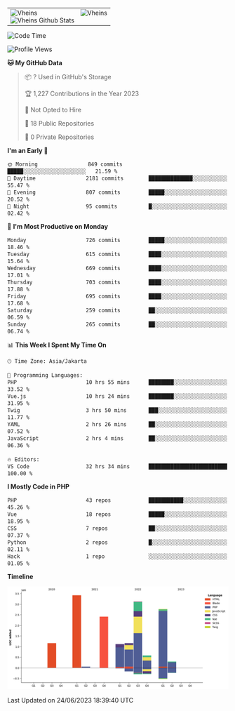 <table>
  <tr>
    <td valign="top">
      <img src="https://github-readme-streak-stats.herokuapp.com/?user=Vheins&" alt="Vheins" /><br/>
      <img src="https://github-readme-stats.vercel.app/api?username=vheins&count_private=true&show_icons=true" alt="Vheins Github Stats">
    </td>
    <td valign="top">
      <img src="https://github-readme-stats.vercel.app/api/top-langs/?username=Vheins&count_private=true" alt="Vheins" /><br/>
    </td>
  </tr>
</table>

<!--START_SECTION:waka-->
![Code Time](http://img.shields.io/badge/Code%20Time-324%20hrs%2024%20mins-blue)

![Profile Views](http://img.shields.io/badge/Profile%20Views-0-blue)

**🐱 My GitHub Data** 

> 📦 ? Used in GitHub's Storage 
 > 
> 🏆 1,227 Contributions in the Year 2023
 > 
> 🚫 Not Opted to Hire
 > 
> 📜 18 Public Repositories 
 > 
> 🔑 0 Private Repositories 
 > 
**I'm an Early 🐤** 

```text
🌞 Morning                849 commits         █████░░░░░░░░░░░░░░░░░░░░   21.59 % 
🌆 Daytime                2181 commits        ██████████████░░░░░░░░░░░   55.47 % 
🌃 Evening                807 commits         █████░░░░░░░░░░░░░░░░░░░░   20.52 % 
🌙 Night                  95 commits          █░░░░░░░░░░░░░░░░░░░░░░░░   02.42 % 
```
📅 **I'm Most Productive on Monday** 

```text
Monday                   726 commits         █████░░░░░░░░░░░░░░░░░░░░   18.46 % 
Tuesday                  615 commits         ████░░░░░░░░░░░░░░░░░░░░░   15.64 % 
Wednesday                669 commits         ████░░░░░░░░░░░░░░░░░░░░░   17.01 % 
Thursday                 703 commits         ████░░░░░░░░░░░░░░░░░░░░░   17.88 % 
Friday                   695 commits         ████░░░░░░░░░░░░░░░░░░░░░   17.68 % 
Saturday                 259 commits         ██░░░░░░░░░░░░░░░░░░░░░░░   06.59 % 
Sunday                   265 commits         ██░░░░░░░░░░░░░░░░░░░░░░░   06.74 % 
```


📊 **This Week I Spent My Time On** 

```text
🕑︎ Time Zone: Asia/Jakarta

💬 Programming Languages: 
PHP                      10 hrs 55 mins      ████████░░░░░░░░░░░░░░░░░   33.52 % 
Vue.js                   10 hrs 24 mins      ████████░░░░░░░░░░░░░░░░░   31.95 % 
Twig                     3 hrs 50 mins       ███░░░░░░░░░░░░░░░░░░░░░░   11.77 % 
YAML                     2 hrs 26 mins       ██░░░░░░░░░░░░░░░░░░░░░░░   07.52 % 
JavaScript               2 hrs 4 mins        ██░░░░░░░░░░░░░░░░░░░░░░░   06.36 % 

🔥 Editors: 
VS Code                  32 hrs 34 mins      █████████████████████████   100.00 % 
```

**I Mostly Code in PHP** 

```text
PHP                      43 repos            ███████████░░░░░░░░░░░░░░   45.26 % 
Vue                      18 repos            █████░░░░░░░░░░░░░░░░░░░░   18.95 % 
CSS                      7 repos             ██░░░░░░░░░░░░░░░░░░░░░░░   07.37 % 
Python                   2 repos             █░░░░░░░░░░░░░░░░░░░░░░░░   02.11 % 
Hack                     1 repo              ░░░░░░░░░░░░░░░░░░░░░░░░░   01.05 % 
```



**Timeline**

![Lines of Code chart](https://raw.githubusercontent.com/vheins/vheins/main/assets/bar_graph.png)


 Last Updated on 24/06/2023 18:39:40 UTC
<!--END_SECTION:waka-->
